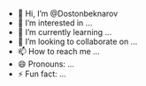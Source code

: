 - 👋 Hi, I’m @Dostonbeknarov
- 👀 I’m interested in ...
- 🌱 I’m currently learning ...
- 💞️ I’m looking to collaborate on ...
- 📫 How to reach me ...
- 😄 Pronouns: ...
- ⚡ Fun fact: ...

<!---
Dostonbeknarov/Dostonbeknarov is a ✨ special ✨ repository because its `README.md` (this file) appears on your GitHub profile.
You can click the Preview link to take a look at your changes.
--->

